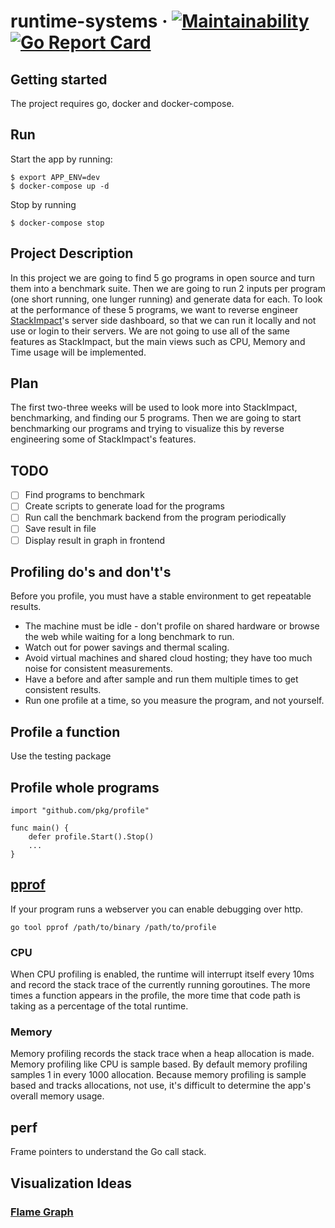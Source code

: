 # runtime-systems &middot; [![Maintainability](https://api.codeclimate.com/v1/badges/ca4d743c426d04643da2/maintainability)](https://codeclimate.com/github/estensen/runtime-systems/maintainability) [![Go Report Card](https://goreportcard.com/badge/github.com/estensen/runtime-systems)](https://goreportcard.com/report/github.com/estensen/runtime-systems)

## Getting started
The project requires go, docker and docker-compose.

## Run
Start the app by running:
```
$ export APP_ENV=dev
$ docker-compose up -d
```

Stop by running
```
$ docker-compose stop
```

## Project Description
In this project we are going to find 5 go programs in open source and turn them into a benchmark suite. Then we are going to run 2 inputs per program (one short running, one lunger running) and generate data for each. 
To look at the performance of these 5 programs, we want to reverse engineer [StackImpact](https://stackimpact.com/blog/profiling-go-applications-in-production/)'s server side dashboard, so that we can run it locally  and not use or login to their servers. We are not going to use all of the same features as StackImpact, but the main views such as CPU, Memory and Time usage will be implemented.

## Plan
The first two-three weeks will be used to look more into StackImpact, benchmarking, and finding our 5 programs. Then we are going to start benchmarking our programs and trying to visualize this by reverse engineering some of StackImpact's features.

## TODO
- [ ] Find programs to benchmark
- [ ] Create scripts to generate load for the programs
- [ ] Run call the benchmark backend from the program periodically
- [ ] Save result in file
- [ ] Display result in graph in frontend

## Profiling do's and don't's
Before you profile, you must have a stable environment to get repeatable results.
* The machine must be idle - don't profile on shared hardware or browse the web while waiting for a long benchmark to run.
* Watch out for power savings and thermal scaling.
* Avoid virtual machines and shared cloud hosting; they have too much noise for consistent measurements.
* Have a before and after sample and run them multiple times to get consistent results.
* Run one profile at a time, so you measure the program, and not yourself.

## Profile a function
Use the testing package

## Profile whole programs
```
import "github.com/pkg/profile"

func main() {
    defer profile.Start().Stop()
    ...
}
```

## [pprof](https://github.com/google/pprof)
If your program runs a webserver you can enable debugging over http.
```
go tool pprof /path/to/binary /path/to/profile
```
### CPU
When CPU profiling is enabled, the runtime will interrupt itself every 10ms and record the stack trace of the currently running goroutines.
The more times a function appears in the profile, the more time that code path is taking as a percentage of the total runtime.
### Memory
Memory profiling records the stack trace when a heap allocation is made.
Memory profiling like CPU is sample based. By default memory profiling samples 1 in every 1000 allocation.
Because memory profiling is sample based and tracks allocations, not use, it's difficult to determine the app's overall memory usage.

## perf
Frame pointers to understand the Go call stack.

## Visualization Ideas
### [Flame Graph](https://github.com/uber/go-torch)
